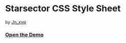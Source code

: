 # Starsector CSS Style Sheet
by [Jn_xyp](https://github.com/jnxyp)
### [Open the Demo](https://jnxyp.github.io/ss_css/)
